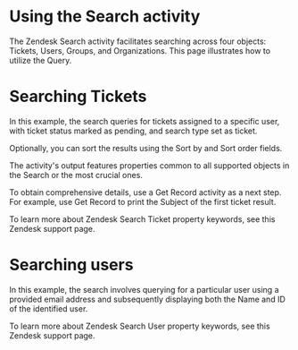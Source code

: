 ﻿# Using the Search activity

The Zendesk Search activity facilitates searching across four objects: Tickets, Users, Groups, and Organizations. This page illustrates how to utilize the Query.

# Searching Tickets

In this example, the search queries for tickets assigned to a specific user, with ticket status marked as pending, and search type set as ticket.



Optionally, you can sort the results using the Sort by and Sort order fields.

The activity's output features properties common to all supported objects in the Search or the most crucial ones.

To obtain comprehensive details, use a Get Record activity as a next step. For example, use Get Record to print the Subject of the first ticket result.

To learn more about Zendesk Search Ticket property keywords, see this Zendesk support page.

# Searching users

In this example, the search involves querying for a particular user using a provided email address and subsequently displaying both the Name and ID of the identified user.

To learn more about Zendesk Search User property keywords, see this Zendesk support page.
